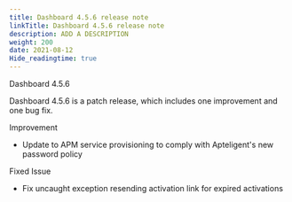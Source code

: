 ```yaml
---
title: Dashboard 4.5.6 release note
linkTitle: Dashboard 4.5.6 release note
description: ADD A DESCRIPTION
weight: 200
date: 2021-08-12
Hide_readingtime: true
---
```


Dashboard 4.5.6

Dashboard 4.5.6 is a patch release, which includes one improvement and one bug fix.

Improvement

* Update to APM service provisioning to comply with Apteligent's new password policy

Fixed Issue

* Fix uncaught exception resending activation link for expired activations
